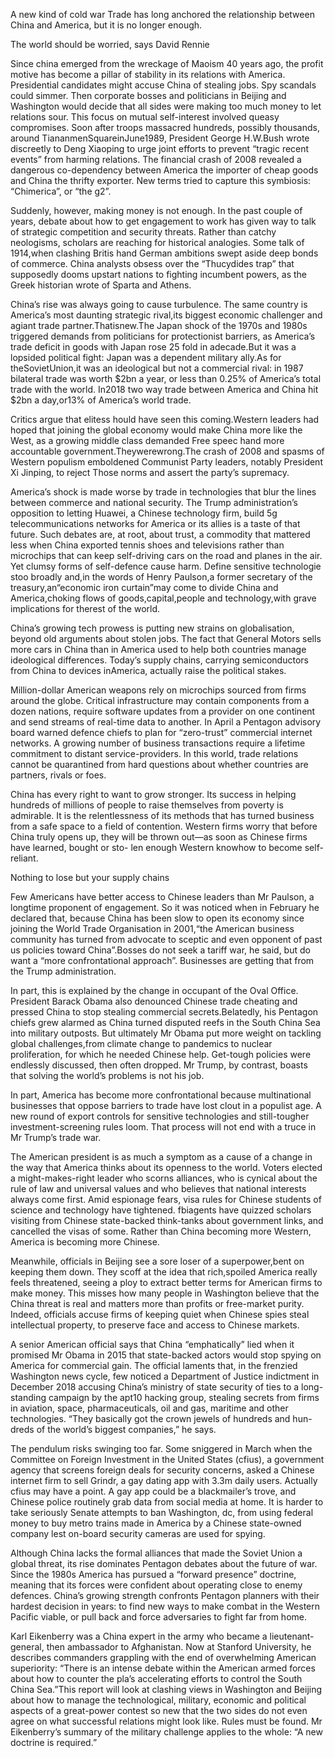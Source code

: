A new kind of cold war
Trade has long anchored the relationship between China and America, but it is no longer enough. 

The world should be worried, says David Rennie


Since china emerged from the wreckage of Maoism 40 years ago, the profit motive has become a pillar of stability in its relations with America. Presidential candidates might accuse China of stealing jobs. Spy scandals could simmer. Then corporate bosses and politicians in Beijing and Washington would decide that all sides were making too much money to let relations sour. This focus on mutual self-interest involved queasy compromises. Soon after troops massacred hundreds, possibly thousands, around TiananmenSquareinJune1989, President George H.W.Bush wrote discreetly to Deng Xiaoping to urge joint efforts to prevent “tragic recent events” from harming relations. The financial crash of 2008 revealed a dangerous co-dependency between America the importer of cheap goods and China the thrifty exporter. New terms tried to capture this symbiosis: “Chimerica”, or “the g2”.



Suddenly, however, making money is not enough. In the past couple of years, debate about how to get engagement to work has given way to talk of strategic competition and security threats. Rather than catchy neologisms, scholars are reaching for historical analogies. Some talk of 1914,when clashing Britis hand German ambitions swept aside deep bonds of commerce. China analysts obsess over the “Thucydides trap” that supposedly dooms upstart nations to fighting incumbent powers, as the Greek historian wrote of Sparta and Athens.



China’s rise was always going to cause turbulence. The same country is America’s most daunting strategic rival,its biggest economic challenger and agiant trade partner.Thatisnew.The Japan shock of the 1970s and 1980s triggered demands from politicians for protectionist barriers, as America’s trade deficit in goods with Japan rose 25 fold in adecade.But it was a lopsided political fight: Japan was a dependent military ally.As for theSovietUnion,it was an ideological but not a commercial rival: in 1987 bilateral trade was worth $2bn a year, or less than 0.25% of America’s total trade with the world. In2018 two way trade between America and China hit $2bn a day,or13% of America’s world trade.


Critics argue that elitess hould have seen this coming.Western leaders had hoped that joining the global economy would make China more like the West, as a growing middle class demanded Free speec hand more accountable government.Theywerewrong.The crash of 2008 and spasms of Western populism emboldened Communist Party leaders, notably President Xi Jinping, to reject Those norms and assert the party’s supremacy.  
              

America’s shock is made worse by trade in technologies that blur the lines between commerce and national security. The Trump administration’s opposition to letting Huawei, a Chinese technology firm, build 5g telecommunications networks for America or its allies is a taste of that future. Such debates are, at root, about trust, a commodity that mattered less when China exported tennis shoes and televisions rather than microchips that can keep self-driving cars on the road and planes in the air. Yet clumsy forms of self-defence cause harm. Define sensitive technologie stoo broadly and,in the words of Henry Paulson,a former
secretary of the treasury,an“economic iron curtain”may come to divide China and America,choking flows of goods,capital,people and technology,with grave implications for therest of the world.


China’s growing tech prowess is putting new strains on globalisation, beyond old arguments about stolen jobs. The fact that General Motors sells more cars in China than in America used to help both countries manage ideological differences. Today’s supply chains, carrying semiconductors from China to devices inAmerica, actually raise the political stakes.


Million-dollar American weapons rely on microchips sourced from firms around the globe. Critical infrastructure may contain components from a dozen nations, require software updates from a provider on one continent and send streams of real-time data to another. In April a Pentagon advisory board warned defence chiefs to plan for “zero-trust” commercial internet networks. A growing number of business transactions require a lifetime commitment to distant service-providers. In this world, trade relations cannot be quarantined from hard questions about whether countries are partners, rivals or foes.


China has every right to want to grow stronger. Its success in helping hundreds of millions of people to raise themselves from poverty is admirable. It is the relentlessness of its methods that has turned business from a safe space to a field of contention.
Western firms worry that before China truly opens up, they will be thrown out—as soon as Chinese firms have learned, bought or sto-
len enough Western knowhow to become self-reliant.


Nothing to lose but your supply chains

Few Americans have better access to Chinese leaders than Mr Paulson, a longtime proponent of engagement. So it was noticed when in February he declared that, because China has been slow to open its economy since joining the World Trade Organisation in 2001,“the American business community has turned from advocate to sceptic and even opponent of past us policies toward China”.Bosses do not seek a tariff war, he said, but do want a “more confrontational approach”. Businesses are getting that from the Trump administration.


In part, this is explained by the change in occupant of the Oval Office. President Barack Obama also denounced Chinese trade cheating and pressed China to stop stealing commercial secrets.Belatedly, his Pentagon chiefs grew alarmed as China turned disputed reefs in the South China Sea into military outposts. But ultimately Mr Obama put more weight on tackling global challenges,from climate change to pandemics to nuclear proliferation, for which he needed Chinese help. Get-tough policies were endlessly discussed, then often dropped. Mr Trump, by contrast, boasts that solving the world’s problems is not his job.


In part, America has become more confrontational because multinational businesses that oppose barriers to trade have lost clout in a populist age. A new round of export controls for sensitive technologies and still-tougher investment-screening rules loom. That process will not end with a truce in Mr Trump’s trade war.


The American president is as much a symptom as a cause of a change in the way that America thinks about its openness to the world. Voters elected a might-makes-right leader who scorns alliances, who is cynical about the rule of law and universal values and who believes that national interests always come first. Amid espionage fears, visa rules for Chinese students of science and technology have tightened. fbiagents have quizzed scholars visiting from Chinese state-backed think-tanks about government links, and cancelled the visas of some. Rather than China becoming more Western, America is becoming more Chinese.


Meanwhile, officials in Beijing see a sore loser of a superpower,bent on keeping them down. They scoff at the idea that rich,spoiled America really feels threatened, seeing a ploy to extract better terms for American firms to make money. This misses how many people in Washington believe that the China threat is real and matters more than profits or free-market purity. Indeed, officials accuse firms of keeping quiet when Chinese spies steal intellectual property, to preserve face and access to Chinese markets.


A senior American official says that China “emphatically” lied when it promised Mr Obama in 2015 that state-backed actors would stop spying on America for commercial gain. The official laments that, in the frenzied Washington news cycle, few noticed a Department of Justice indictment in December 2018 accusing China’s ministry of state security of ties to a long-standing campaign by the apt10 hacking group, stealing secrets from firms in aviation, space, pharmaceuticals, oil and gas, maritime and other technologies. “They basically got the crown jewels of hundreds and hun-
dreds of the world’s biggest companies,” he says.


The pendulum risks swinging too far. Some sniggered in March when the Committee on Foreign Investment in the United States (cfius), a government agency that screens foreign deals for security concerns, asked a Chinese internet firm to sell Grindr, a gay dating app with 3.3m daily users. Actually cfius may have a point. A gay app could be a blackmailer’s trove, and Chinese police routinely grab data from social media at home. It is harder to take seriously Senate attempts to ban Washington, dc, from using federal money to buy metro trains made in America by a Chinese state-owned company lest on-board security cameras are used for spying.


Although China lacks the formal alliances that made the Soviet Union a global threat, its rise dominates Pentagon debates about the future of war. Since the 1980s America has pursued a “forward presence” doctrine, meaning that its forces were confident about operating close to enemy defences. China’s growing strength confronts Pentagon planners with their hardest decision in years: to find new ways to make combat in the Western Pacific viable, or pull back and force adversaries to fight far from home.



Karl Eikenberry was a China expert in the army who became a lieutenant-general, then ambassador to Afghanistan. Now at Stanford University, he describes commanders grappling with the end of overwhelming American superiority: “There is an intense debate within the American armed forces about how to counter the pla’s accelerating efforts to control the South China Sea.”This report will look at clashing views in Washington and Beijing about how to manage the technological, military, economic and political aspects of a great-power contest so new that the two sides do not even agree on what successful relations might look like. Rules must be found. Mr Eikenberry’s summary of the military challenge applies to the whole: “A new doctrine is required.”





